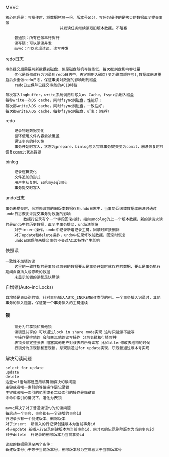 MVVC
		
    核心原理是：写操作时，将数据拷贝一份，版本号区分，写任务操作的是拷贝的数据直至提交事务
							并发读任务继续读取旧版本数据，不阻塞
							
		普通锁：所有任务串行执行
		读写锁：可以读读并发
		mvvc：可以实现读读、读写并发
		
redo日志
		
    事务提交后需要刷新数据到磁盘，但是磁盘随机写性能低，每次都刷盘影响吞吐量
		优化是将修改行为记录到redo日志中，再定期刷入磁盘(变为磁盘顺序写),数据库崩溃重启后会重做redo日志，保证事务对数据的影响刷到磁盘
		redo日志保障已提交事务的ACID特性
		
	每次写入logbuffer，write系统调用后写入os Cache，fsync后刷入磁盘
	每秒write一次OS cache，同时fsync刷磁盘，性能好；
	每次都write入OS cache，同时fsync刷磁盘，一致性好；
	每次都write入OS cache，每秒fsync刷磁盘，折衷；（推荐）
	
	
redo

		记录物理数据变化
		循环使用文件内容会被覆盖
		保证事务的持久性
		事务开始时写入，状态为prepare，binlog写入完成事务提交变为comit，崩溃恢复时只恢复commit状态数据

binlog

		记录逻辑变化
		文件追加的形式
		用户主从复制、ES和mysql同步
		事务提交时写入



undo日志
		
    事务未提交时，会将修改前的旧版本数据存到undo日志中，当事务回滚或数据库崩溃时通过undo日志恢复未提交事务对数据的影响 
    		数据行记录有个一个字段回滚指针，指向undolog的上一个版本数据，新的读请求读的是undo中的历史数据，直至老事务提交，undo清除掉
		对于insert操作，undo中记录新增记录主键，回滚时直接删除
		对于update和delete操作，undo中记录修改前数据，回滚时恢复
		undo日志保障未提交事务不会对ACID特性产生影响
		
快照读
		
    一致性不加锁的读
		这里的一致性指的是事务读取到的数据要么是事务开始时就存在的数据，要么是事务执行期间自身插入或修改的数据
		未显示加锁的读都是快照读
		
自增锁(Auto-inc Locks)
		
    自增锁是表级别的锁，针对事务插入AUTO_INCREMENT类型的列。一个事务插入记录时，其他事务的插入阻塞，保证第一个事务插入的主键连续
    
    
 #### 锁

  		锁分为共享锁和排他锁
		读锁是共享的 可以通过lock in share mode实现 这时只能读不能写
		写操作是排他的 会阻塞其他的读写操作 分为表锁和行锁两种
		表锁会锁定整张表 阻塞其他用户对该表的所有读写 比如alter修改表结构的时候
		行锁分为乐观锁和悲观锁，悲观锁通过for update实现，乐观锁通过版本号实现
    
解决幻读问题

	select for update
	update
	delete
	这些sql语句都是应用临键锁解决幻读问题
	主键或者唯一索引的等值操作是记录锁
	主键或者唯一索引的范围或者二级索引的操作是临键锁
	未命中索引的情况下，退化为表锁

	mvvc解决了对于普通读语句的幻读问题
	每启动一个事务，事务都有一个递增的事务id
	行记录会有一个创建版本、删除版本
	对于insert  新插入的行记录创建版本为当前事务id
	对于update 新插入行记录创建版本为当前事务id，同时老的记录删除版本为当前事务id
	对于delete  行记录的删除版本为当前事务id

	读取的数据需满足两个条件：
	新建版本号小于等于当前版本号，删除版本号为空或者大于当前版本号
